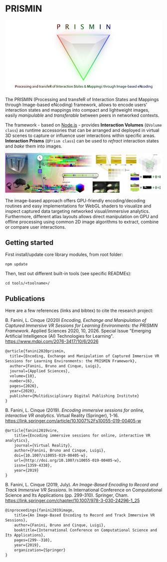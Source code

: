 # PRISMIN

![Test Image 1](./res/prismin-header.png)

The PRISMIN (Processing and transfeR of Interaction States and Mappings through Image-based eNcoding) framework, allows to encode users' interaction states and mappings into compact and lightweight images, easily *manipulable* and *transferable* between peers in networked contexts.

The framework - based on [Node.js](https://nodejs.org/) - provides **Interaction Volumes** (`QVolume class`) as runtime accessories that can be arranged and deployed in virtual 3D scenes to capture or influence user interactions within specific areas. **Interaction Prisms** (`QPrism class`) can be used to *refract* interaction states and *bake* them into images.

![Test Image 1](./res/prismin-banner-h.jpg)

The image-based approach offers GPU-friendly encoding/decoding routines and easy implementations for WebGL shaders to visualize and inspect captured data targeting networked visual/immersive analytics. Furthermore, different atlas layouts allows direct manipulation on GPU and offline processing using common 2D image algorithms to extract, combine or compare user interactions.

## Getting started
First install/update core library modules, from root folder:
```
npm update
```

Then, test out different built-in tools (see specific READMEs):
```
cd tools/<toolname>/
```

## Publications
Here are a few references (links and bibtex) to cite the research project:

B. Fanini, L. Cinque (2020) *Encoding, Exchange and Manipulation of Captured Immersive VR Sessions for Learning Environments: the PRISMIN Framework*. Applied Sciences 2020, 10, 2026. Special Issue "Emerging Artificial Intelligence (AI) Technologies for Learning". https://www.mdpi.com/2076-3417/10/6/2026
```
@article{fanini2020prismin,
  title={Encoding, Exchange and Manipulation of Captured Immersive VR Sessions for Learning Environments: the PRISMIN Framework},
  author={Fanini, Bruno and Cinque, Luigi},
  journal={Applied Sciences},
  volume={10},
  number={6},
  pages={2026},
  year={2020},
  publisher={Multidisciplinary Digital Publishing Institute}
}
```

B. Fanini, L. Cinque (2019). *Encoding immersive sessions for online, interactive VR analytics*. Virtual Reality (Springer), 1-16. https://link.springer.com/article/10.1007%2Fs10055-019-00405-w
```
@article{fanini2019vire,
    title={Encoding immersive sessions for online, interactive VR analytics},
    journal={Virtual Reality},
    author={Fanini, Bruno and Cinque, Luigi},
    doi={10.1007/s10055-019-00405-w},
    url={http://doi.org/10.1007/s10055-019-00405-w},
    issn={1359-4338},
    year={2019}
}
```

B. Fanini, L. Cinque (2019, July). *An Image-Based Encoding to Record and Track Immersive VR Sessions*. In International Conference on Computational Science and Its Applications (pp. 299-310). Springer, Cham.
https://link.springer.com/chapter/10.1007/978-3-030-24296-1_25
```
@inproceedings{fanini2019image,
    title={An Image-Based Encoding to Record and Track Immersive VR Sessions},
    author={Fanini, Bruno and Cinque, Luigi},
    booktitle={International Conference on Computational Science and Its Applications},
    pages={299--310},
    year={2019},
    organization={Springer}
}
```
